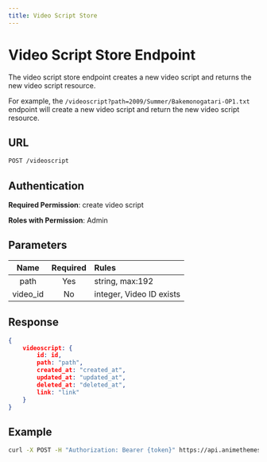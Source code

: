 ```yaml
---
title: Video Script Store
---
```


# Video Script Store Endpoint

The video script store endpoint creates a new video script and returns the new video script resource.

For example, the `/videoscript?path=2009/Summer/Bakemonogatari-OP1.txt` endpoint will create a new video script and return the new video script resource.

## URL

```sh
POST /videoscript
```

## Authentication

**Required Permission**: create video script

**Roles with Permission**: Admin

## Parameters

| Name      | Required | Rules                    |
| :-------: | :------: | :----------------------- |
| path      | Yes      | string, max:192          |
| video_id  | No       | integer, Video ID exists |

## Response

```json
{
    videoscript: {
        id: id,
        path: "path",
        created_at: "created_at",
        updated_at: "updated_at",
        deleted_at: "deleted_at",
        link: "link"
    }
}
```

## Example

```bash
curl -X POST -H "Authorization: Bearer {token}" https://api.animethemes.moe/videoscript/
```
